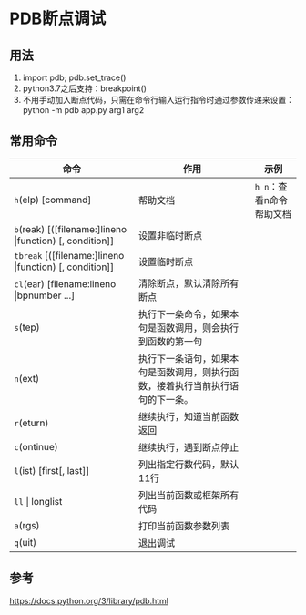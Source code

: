 # PDB断点调试

## 用法

1. import pdb; pdb.set_trace()
2. python3.7之后支持：breakpoint()
3. 不用手动加入断点代码，只需在命令行输入运行指令时通过参数传递来设置：python -m pdb app.py arg1 arg2

## 常用命令

| 命令                                                     | 作用                                                         | 示例                     |
| -------------------------------------------------------- | ------------------------------------------------------------ | ------------------------ |
| `h`(elp) [command]                                       | 帮助文档                                                     | `h n`：查看n命令帮助文档 |
| `b`(reak) [([filename:]lineno \|function) [, condition]] | 设置非临时断点                                               |                          |
| `tbreak` [([filename:]lineno \|function) [, condition]]  | 设置临时断点                                                 |                          |
| `cl`(ear) [filename:lineno \|bpnumber ...]               | 清除断点，默认清除所有断点                                   |                          |
| `s`(tep)                                                 | 执行下一条命令，如果本句是函数调用，则会执行到函数的第一句   |                          |
| `n`(ext)                                                 | 执行下一条语句，如果本句是函数调用，则执行函数，接着执行当前执行语句的下一条。 |                          |
| `r`(eturn)                                               | 继续执行，知道当前函数返回                                   |                          |
| `c`(ontinue)                                             | 继续执行，遇到断点停止                                       |                          |
| `l`(ist) [first[, last]]                                 | 列出指定行数代码，默认11行                                   |                          |
| `ll` \| longlist                                         | 列出当前函数或框架所有代码                                   |                          |
| `a`(rgs)                                                 | 打印当前函数参数列表                                         |                          |
| `q`(uit)                                                 | 退出调试                                                     |                          |

## 参考

https://docs.python.org/3/library/pdb.html
